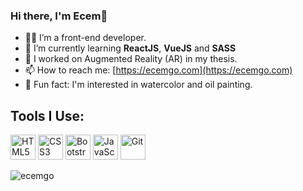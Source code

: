 ### Hi there, I'm Ecem👋 

- :woman_technologist: I’m a front-end developer.
- 🌱 I’m currently learning **ReactJS**, **VueJS** and **SASS**
- :iphone: I worked on Augmented Reality (AR) in my thesis.
- 📫 How to reach me: [https://ecemgo.com](https://ecemgo.com)
- :art: Fun fact: I'm interested in watercolor and oil painting.


## Tools I Use:
<p align="left">
<img src="https://cdn.jsdelivr.net/gh/devicons/devicon/icons/html5/html5-original.svg" title="HTML5" alt="HTML5" width="40" height="40"/>
<img src="https://cdn.jsdelivr.net/gh/devicons/devicon/icons/css3/css3-original.svg" title="CSS3" alt="CSS3" width="40" height="40"/>
<img src="https://cdn.jsdelivr.net/gh/devicons/devicon/icons/bootstrap/bootstrap-original.svg" title="Bootstrap" alt="Bootstrap" width="40" height="40"/>
<img src="https://cdn.jsdelivr.net/gh/devicons/devicon/icons/javascript/javascript-original.svg" title="JavaScript" alt="JavaScript" width="40" height="40"/>
<!-- <img src="https://cdn.jsdelivr.net/gh/devicons/devicon/icons/react/react-original.svg" title="React" alt="React" width="40" height="40"/> -->
<!-- <img src="https://cdn.jsdelivr.net/gh/devicons/devicon/icons/vuejs/vuejs-original.svg" title="VueJS" alt="VueJS" width="40" height="40"/> -->
<img src="https://cdn.jsdelivr.net/gh/devicons/devicon/icons/git/git-original.svg" title="Git" alt="Git" width="40" height="40"/>
<!-- <img src="https://cdn.jsdelivr.net/gh/devicons/devicon/icons/sass/sass-original.svg" title="Sass" alt="Sass" width="40" height="40"/> -->
</p>



<p align="left"> <img src="https://komarev.com/ghpvc/?username=ecemgo&color=blueviolet&style=flat" alt="ecemgo" /> </p>

<!--
**ecemgo/ecemgo** is a ✨ _special_ ✨ repository because its `README.md` (this file) appears on your GitHub profile.

Here are some ideas to get you started:

- 🔭 I’m currently working on ...
- 🌱 I’m currently learning ...
- 👯 I’m looking to collaborate on ...
- 🤔 I’m looking for help with ...
- 💬 Ask me about ...
- 📫 How to reach me: ...
- 😄 Pronouns: ...
- ⚡ Fun fact: ...

&nbsp;

##### Tools I Use:
-->
